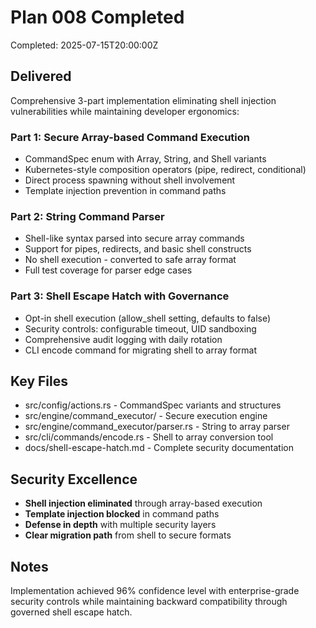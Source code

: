 # Plan 008 Completed

Completed: 2025-07-15T20:00:00Z

## Delivered

Comprehensive 3-part implementation eliminating shell injection vulnerabilities while maintaining developer ergonomics:

### Part 1: Secure Array-based Command Execution
- CommandSpec enum with Array, String, and Shell variants
- Kubernetes-style composition operators (pipe, redirect, conditional)
- Direct process spawning without shell involvement
- Template injection prevention in command paths

### Part 2: String Command Parser
- Shell-like syntax parsed into secure array commands
- Support for pipes, redirects, and basic shell constructs
- No shell execution - converted to safe array format
- Full test coverage for parser edge cases

### Part 3: Shell Escape Hatch with Governance
- Opt-in shell execution (allow_shell setting, defaults to false)
- Security controls: configurable timeout, UID sandboxing
- Comprehensive audit logging with daily rotation
- CLI encode command for migrating shell to array format

## Key Files

- src/config/actions.rs - CommandSpec variants and structures
- src/engine/command_executor/ - Secure execution engine
- src/engine/command_executor/parser.rs - String to array parser
- src/cli/commands/encode.rs - Shell to array conversion tool
- docs/shell-escape-hatch.md - Complete security documentation

## Security Excellence

- **Shell injection eliminated** through array-based execution
- **Template injection blocked** in command paths
- **Defense in depth** with multiple security layers
- **Clear migration path** from shell to secure formats

## Notes

Implementation achieved 96% confidence level with enterprise-grade security controls while maintaining backward compatibility through governed shell escape hatch.